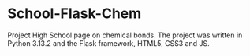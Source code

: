 # School-Flask-Chem
Project High School page on chemical bonds. The project was written in Python 3.13.2 and the Flask framework, HTML5, CSS3 and JS.
